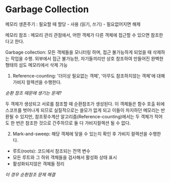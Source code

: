 # Garbage Collection

메모리 생존주기
: 필요할 때 할당 - 사용 (읽기, 쓰기) - 필요없어지면 해제

메모리 참조
: 메모리 관리 관점에서, 어떤 객체가 다른 객체에 접근할 수 있으면 참조한다고 한다.

Garbage collection: 모든 객체들을 모니터링 하며, 접근 불가능하게 되었을 때 삭제하는 작업을 수행. 외부에서 접근 불가능한, 자기들끼리만 상호 참조하여 만들어진 완벽한 형태의 섬도 메모리에서 삭제 가능

1. Reference-counting: '더이상 필요없는 객체', '아무도 참조하지않는 객체'에 대해 가비지 컬렉션을 수행한다.

*순환 참조 때문에 생기는 문제?*

두 객체가 생성되고 서로를 참조할 때 순환참조가 생성된다. 이 객체들은 함수 호출 뒤에 스코프를 벗어나게 되므로 실질적으로는 쓸모가 없게 되고 이들이 차지하던 메모리는 반환될 수 있지만, 참조횟수계산 알고리즘(Reference-counting)에서는 두 객체가 적어도 한 번은 참조한 것으로 간주하므로 둘 다 가비지컬렉션 될 수 없다.

2. Mark-and-sweep: 해당 객체에 닿을 수 있는지 확인 후 가비지 컬렉션을 수행한다.
- 루트(roots): 코드에서 참조되는 전역 변수
- 모든 루트와 그 하위 객체들을 검사해서 활성화 상태 표시
- 활성화되지않은 객체들 정리

*이 경우 순환참조 문제 해결*
